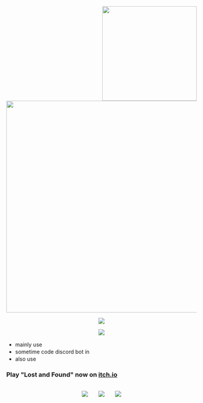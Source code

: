 <img src="https://i.imgur.com/4jSLUHF.png" width="250" align="right" />

<img src="https://lanyard.cnrad.dev/api/1272945881603244163?bg=000000&showDisplayName=false&hideDecoration=false&hideBadges=false&hideActivity=true&hideSpotify=false&idleMessage=fff&hideProfile=false&hideStatus=false&hideTimestamp=false" width="560"/></a>

<p align="center">
  <img src="https://readme-typing-svg.demolab.com?font=Tiny5&size=30&letterSpacing=8px&pause=1000&color=DF3133&vCenter=true&width=435&lines=game+dev+%26+streamer"/>
  <br/>
</p>

<p align="center">
  <a href="https://skillicons.dev">
    <img src="https://skillicons.dev/icons?i=unity,unreal"/>
  </a>
</p>

- mainly use <img src="https://skillicons.dev/icons?i=cpp" width="16" height="16"/> <img src="https://skillicons.dev/icons?i=cs" width="16" height="16"/>
- sometime code discord bot in <img src="https://skillicons.dev/icons?i=js" width="16" height="16"/>
- also use <img src="https://skillicons.dev/icons?i=html" width="16" height="16"/> <img src="https://skillicons.dev/icons?i=css" width="16" height="16"/> <img src="https://skillicons.dev/icons?i=py" width="16" height="16"/> <img src="https://skillicons.dev/icons?i=c" width="16" height="16"/> <img src="https://skillicons.dev/icons?i=php" width="16" height="16"/>

<h3>Play "Lost and Found" now on <a href="https://saturize.itch.io/lost-and-found">itch.io</a></h3>

  <p align="center"><br/>
    <a href="https://www.twitch.tv/saturize"><img src="https://img.shields.io/badge/twitch-000000" padding-right:50px/></a> &nbsp;&nbsp;&nbsp;&nbsp;&nbsp;
    <a href="https://discord.com/invite/saturize"><img src="https://img.shields.io/badge/discord-000000"/></a> &nbsp;&nbsp;&nbsp;&nbsp;&nbsp;
    <a href="https://www.tiktok.com/@saturize"><img src="https://img.shields.io/badge/tiktok-000000"/></a>
  </p>
  
